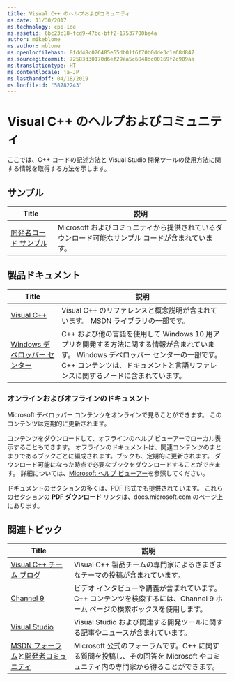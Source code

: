 ```yaml
---
title: Visual C++ のヘルプおよびコミュニティ
ms.date: 11/30/2017
ms.technology: cpp-ide
ms.assetid: 6bc23c18-fcd9-47bc-bff2-17537700be4a
author: mikeblome
ms.author: mblome
ms.openlocfilehash: 8fdd48c026485e55db01f6f70b0dde3c1e68d847
ms.sourcegitcommit: 72583d30170d6ef29ea5c6848dc00169f2c909aa
ms.translationtype: HT
ms.contentlocale: ja-JP
ms.lasthandoff: 04/18/2019
ms.locfileid: "58782243"
---
```

# <a name="visual-c-help-and-community"></a>Visual C++ のヘルプおよびコミュニティ

ここでは、C++ コードの記述方法と Visual Studio 開発ツールの使用方法に関する情報を取得する方法を示します。

## <a name="samples"></a>サンプル

|Title|説明|
|-----------|-----------------|
|[開発者コード サンプル](https://code.msdn.microsoft.com/)|Microsoft およびコミュニティから提供されているダウンロード可能なサンプル コードが含まれています。|

## <a name="product-documentation"></a>製品ドキュメント

|Title|説明|
|-----------|-----------------|
|[Visual C++](visual-cpp-in-visual-studio.md)|Visual C++ のリファレンスと概念説明が含まれています。 MSDN ライブラリの一部です。|
|[Windows デベロッパー センター](https://developer.microsoft.com/windows/)|C++ および他の言語を使用して Windows 10 用アプリを開発する方法に関する情報が含まれています。 Windows デベロッパー センターの一部です。C++ コンテンツは、ドキュメントと言語リファレンスに関するノードに含まれています。|

### <a name="online-and-offline-documentation"></a>オンラインおよびオフラインのドキュメント

Microsoft デベロッパー コンテンツをオンラインで見ることができます。 このコンテンツは定期的に更新されます。

コンテンツをダウンロードして、オフラインのヘルプ ビューアーでローカル表示することもできます。 オフラインのドキュメントは、関連コンテンツのまとまりであるブックごとに編成されます。ブックも、定期的に更新されます。 ダウンロード可能になった時点で必要なブックをダウンロードすることができます。 詳細については、[Microsoft ヘルプ ビューアー](/visualstudio/ide/microsoft-help-viewer)を参照してください。

ドキュメントのセクションの多くは、PDF 形式でも提供されています。 これらのセクションの **PDF ダウンロード** リンクは、docs.microsoft.com のページ上にあります。

## <a name="related-articles"></a>関連トピック

|Title|説明|
|-----------|-----------------|
|[Visual C++ チーム ブログ](https://blogs.msdn.microsoft.com/vcblog/)|Visual C++ 製品チームの専門家によるさまざまなテーマの投稿が含まれています。|
|[Channel 9](https://channel9.msdn.com/)|ビデオ インタビューや講義が含まれています。 C++ コンテンツを検索するには、Channel 9 ホーム ページの検索ボックスを使用します。|
|[Visual Studio](https://visualstudio.microsoft.com/)|Visual Studio および関連する開発ツールに関する記事やニュースが含まれています。|
|[MSDN フォーラム](https://social.msdn.microsoft.com/Forums/home?category=visualc)と[開発者コミュニティ](https://developercommunity.visualstudio.com)|Microsoft 公式のフォーラムです。C++ に関する質問を投稿し、その回答を Microsoft やコミュニティ内の専門家から得ることができます。|
